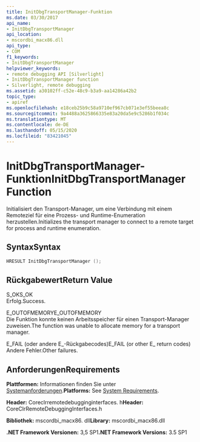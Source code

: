 ```yaml
---
title: InitDbgTransportManager-Funktion
ms.date: 03/30/2017
api_name:
- InitDbgTransportManager
api_location:
- mscordbi_macx86.dll
api_type:
- COM
f1_keywords:
- InitDbgTransportManager
helpviewer_keywords:
- remote debugging API [Silverlight]
- InitDbgTransportManager function
- Silverlight, remote debugging
ms.assetid: a30102ff-c52e-48c9-b3a9-aa14286a42b2
topic_type:
- apiref
ms.openlocfilehash: e18ceb25b9c58a9710ef967cb071e3ef55beea8c
ms.sourcegitcommit: 9a4488a3625866335e83a20da5e9c5286b1f034c
ms.translationtype: MT
ms.contentlocale: de-DE
ms.lasthandoff: 05/15/2020
ms.locfileid: "83421045"
---
```

# <a name="initdbgtransportmanager-function"></a><span data-ttu-id="2256c-102">InitDbgTransportManager-Funktion</span><span class="sxs-lookup"><span data-stu-id="2256c-102">InitDbgTransportManager Function</span></span>
<span data-ttu-id="2256c-103">Initialisiert den Transport-Manager, um eine Verbindung mit einem Remoteziel für eine Prozess- und Runtime-Enumeration herzustellen.</span><span class="sxs-lookup"><span data-stu-id="2256c-103">Initializes the transport manager to connect to a remote target for process and runtime enumeration.</span></span>  
  
## <a name="syntax"></a><span data-ttu-id="2256c-104">Syntax</span><span class="sxs-lookup"><span data-stu-id="2256c-104">Syntax</span></span>  
  
```cpp  
HRESULT InitDbgTransportManager ();  
```  
  
## <a name="return-value"></a><span data-ttu-id="2256c-105">Rückgabewert</span><span class="sxs-lookup"><span data-stu-id="2256c-105">Return Value</span></span>  
 <span data-ttu-id="2256c-106">S_OK</span><span class="sxs-lookup"><span data-stu-id="2256c-106">S_OK</span></span>  
 <span data-ttu-id="2256c-107">Erfolg.</span><span class="sxs-lookup"><span data-stu-id="2256c-107">Success.</span></span>  
  
 <span data-ttu-id="2256c-108">E_OUTOFMEMORY</span><span class="sxs-lookup"><span data-stu-id="2256c-108">E_OUTOFMEMORY</span></span>  
 <span data-ttu-id="2256c-109">Die Funktion konnte keinen Arbeitsspeicher für einen Transport-Manager zuweisen.</span><span class="sxs-lookup"><span data-stu-id="2256c-109">The function was unable to allocate memory for a transport manager.</span></span>  
  
 <span data-ttu-id="2256c-110">E_FAIL (oder andere E_-Rückgabecodes)</span><span class="sxs-lookup"><span data-stu-id="2256c-110">E_FAIL (or other E_ return codes)</span></span>  
 <span data-ttu-id="2256c-111">Andere Fehler.</span><span class="sxs-lookup"><span data-stu-id="2256c-111">Other failures.</span></span>  
  
## <a name="requirements"></a><span data-ttu-id="2256c-112">Anforderungen</span><span class="sxs-lookup"><span data-stu-id="2256c-112">Requirements</span></span>  
 <span data-ttu-id="2256c-113">**Plattformen:** Informationen finden Sie unter [Systemanforderungen](../../get-started/system-requirements.md).</span><span class="sxs-lookup"><span data-stu-id="2256c-113">**Platforms:** See [System Requirements](../../get-started/system-requirements.md).</span></span>  
  
 <span data-ttu-id="2256c-114">**Header:** Coreclrremotedebugginginterfaces. h</span><span class="sxs-lookup"><span data-stu-id="2256c-114">**Header:** CoreClrRemoteDebuggingInterfaces.h</span></span>  
  
 <span data-ttu-id="2256c-115">**Bibliothek:** mscordbi_macx86. dll</span><span class="sxs-lookup"><span data-stu-id="2256c-115">**Library:** mscordbi_macx86.dll</span></span>  
  
 <span data-ttu-id="2256c-116">**.NET Framework Versionen:** 3,5 SP1</span><span class="sxs-lookup"><span data-stu-id="2256c-116">**.NET Framework Versions:** 3.5 SP1</span></span>
